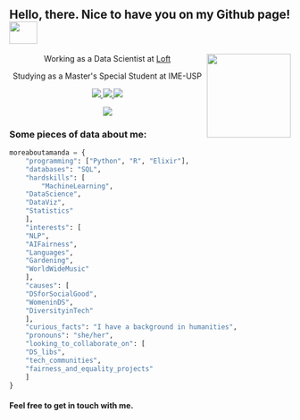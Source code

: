 <h2> Hello, there. Nice to have you on my Github page! <img src="https://media.giphy.com/media/KzJkzjggfGN5Py6nkT/giphy.gif" width="50" height="40" frameBorder="0"></h2>

<img align='right' src="https://media.giphy.com/media/fwWN1z5x11VaLEqMdD/giphy.gif" width="150">

<p align='center'> Working as a Data Scientist at <a href="http://loft.com.br"> Loft </a></p>
<p align='center'> Studying as a Master's Special Student at IME-USP </p>

<p align="center">
    <a href="https://linkedin.com/in/amanda-ferraboli/">
            <img src="https://img.shields.io/badge/-amanda.ferraboli-0077B5?style=flat&logo=Linkedin&logoColor=white"/>
    </a>
    <a href="https://medium.com/@amanda.ferraboli">
	<img src="https://img.shields.io/badge/-amanda.ferraboli-black?style=flat&logo=Medium&logoColor=white"/>
    </a>
    <a href="https://www.instagram.com/amferraboli">
	<img src="https://img.shields.io/badge/amferraboli-%23E4405F.svg?&style=flat-square&logo=instagram&logoColor=white"/>
    </a>
</p>

<p align="center">
	<img src="https://komarev.com/ghpvc/?username=amferrabolie&color=orange">	  
</p>


<h3> Some pieces of data about me: </h3>

```python
moreaboutamanda = {
    "programming": ["Python", "R", "Elixir"],
    "databases": "SQL",
    "hardskills": [
        "MachineLearning", 
	"DataScience", 
	"DataViz", 
	"Statistics"
    ],
    "interests": [
	"NLP", 
	"AIFairness", 
	"Languages", 
	"Gardening", 
	"WorldWideMusic"
    ],
    "causes": [
	"DSforSocialGood", 
	"WomeninDS", 
	"DiversityinTech"
    ],
    "curious_facts": "I have a background in humanities",
    "pronouns": "she/her",
    "looking_to_collaborate_on": [
	"DS_libs", 
	"tech_communities", 
	"fairness_and_equality_projects"
    ]
}
```
<h4> Feel free to get in touch with me. </h4>
